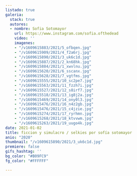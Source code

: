 ```yaml
---
listado: true
galeria:
  stack: true
  autores:
  - nombre: Sofia Sotomayor
    url: https://www.instagram.com/sofia.ofthedead
    video: ''
    imagenes:
    - "/v1609615883/2021/5_ofbqen.jpg"
    - "/v1609615909/2021/4_f2a6rj.jpg"
    - "/v1609615890/2021/3_uk6c1d.jpg"
    - "/v1609615887/2021/2_kn68hk.jpg"
    - "/v1609615884/2021/1_xwvlnu.jpg"
    - "/v1609615620/2021/6_sscanx.jpg"
    - "/v1609615628/2021/7_vgtfms.jpg"
    - "/v1609615555/2021/10_sc2pe7.jpg"
    - "/v1609615563/2021/11_fzzh7i.jpg"
    - "/v1609615527/2021/12_s8irf7.jpg"
    - "/v1609615518/2021/13_ig8j2a.jpg"
    - "/v1609615469/2021/14_ony0l3.jpg"
    - "/v1609615476/2021/16_n4z2gb.jpg"
    - "/v1609615476/2021/15_c4jzie.jpg"
    - "/v1609615274/2021/17_ryrhmn.jpg"
    - "/v1609615268/2021/18_ktvvwm.jpg"
    - "/v1609615263/2021/19_uugo4k.jpg"
date: 2021-01-02
title: ficcion y simulacro / selkies por sofía sotomayor
anio: "2020"
thumbnail: "/v1609615890/2021/3_uk6c1d.jpg"
premiere: false
gifs_hashtag: ''
bg_color: "#B09FC9"
fg_color: "#FFFFFF"

---
```


